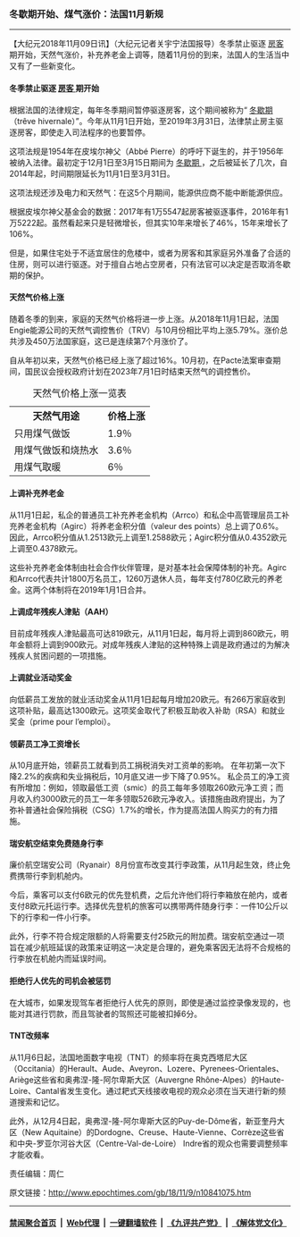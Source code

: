 ### 冬歇期开始、煤气涨价：法国11月新规
------------------------

<p>
 【大纪元2018年11月09日讯】（大纪元记者关宇宁法国报导）冬季禁止驱逐
 <a href="http://www.epochtimes.com/gb/tag/%E6%88%BF%E5%AE%A2.html">
  房客
 </a>
 期开始，天然气涨价，补充养老金上调等，随着11月份的到来，法国人的生活当中又有了一些新变化。
</p>
<h4>
 冬季禁止驱逐
 <a href="http://www.epochtimes.com/gb/tag/%E6%88%BF%E5%AE%A2.html">
  房客
 </a>
 期开始
</h4>
<p>
 根据法国的法律规定，每年冬季期间暂停驱逐房客，这个期间被称为“
 <a href="http://www.epochtimes.com/gb/tag/%E5%86%AC%E6%AD%87%E6%9C%9F.html">
  冬歇期
 </a>
 （trêve hivernale）”。今年从11月1日开始，至2019年3月31日，法律禁止房主驱逐房客，即使走入司法程序的也要暂停。
</p>
<p>
 这项法规是1954年在皮埃尔神父（Abbé Pierre）的呼吁下诞生的，并于1956年被纳入法律。最初定于12月1日至3月15日期间为
 <a href="http://www.epochtimes.com/gb/tag/%E5%86%AC%E6%AD%87%E6%9C%9F.html">
  冬歇期
 </a>
 ，之后被延长了几次，自2014年起，时间期限延长为11月1日至3月31日。
</p>
<p>
 这项法规还涉及电力和天然气：在这5个月期间，能源供应商不能中断能源供应。
</p>
<p>
 根据皮埃尔神父基金会的数据：2017年有1万5547起房客被驱逐事件，2016年有1万5222起。虽然看起来只是轻微增长，但其实10年来增长了46%，15年来增长了106%。
</p>
<p>
 但是，如果住宅处于不适宜居住的危楼中，或者为房客和其家庭另外准备了合适的住房，则可以进行驱逐。对于擅自占地占空房者，只有法官可以决定是否取消冬歇期的保护。
</p>
<h4>
 天然气价格上涨
</h4>
<p>
 随着冬季的到来，家庭的天然气价格将进一步上涨。从2018年11月1日起，法国Engie能源公司的天然气调控售价（TRV）与10月份相比平均上涨5.79%。涨价总共涉及450万法国家庭，这已是连续第7个月涨价了。
</p>
<p>
 自从年初以来，天然气价格已经上涨了超过16%。10月初，在Pacte法案审查期间，国民议会授权政府计划在2023年7月1日时结束天然气的调控售价。
</p>
<table style="width: 50%; font-size: 120%;">
 <caption>
  天然气价格上涨一览表
 </caption>
 <tbody>
  <tr>
   <th>
    天然气用途
   </th>
   <th>
    价格上涨
   </th>
  </tr>
  <tr>
   <td>
    只用煤气做饭
   </td>
   <td>
    1.9％
   </td>
  </tr>
  <tr>
   <td>
    用煤气做饭和烧热水
   </td>
   <td>
    3.6％
   </td>
  </tr>
  <tr>
   <td>
    用煤气取暖
   </td>
   <td>
    6％
   </td>
  </tr>
 </tbody>
</table>
<h4>
 上调补充养老金
</h4>
<p>
 从11月1日起，私企的普通员工补充养老金机构（Arrco）和私企中高管理层员工补充养老金机构（Agirc）将养老金积分值（valeur des points）总上调了0.6%。因此，Arrco积分值从1.2513欧元上调至1.2588欧元；Agirc积分值从0.4352欧元上调至0.4378欧元。
</p>
<p>
 这些补充养老金体制由社会合作伙伴管理，是对基本社会保障体制的补充。Agirc和Arrco代表共计1800万名员工，1260万退休人员，每年支付780亿欧元的养老金。这两个体制将在2019年1月1日合并。
</p>
<h4>
 上调成年残疾人津贴（AAH）
</h4>
<p>
 目前成年残疾人津贴最高可达819欧元，从11月1日起，每月将上调到860欧元，明年金额将上调到900欧元。对成年残疾人津贴的这种特殊上调是政府通过的为解决残疾人贫困问题的一项措施。
</p>
<h4>
 上调就业活动奖金
</h4>
<p>
 向低薪员工发放的就业活动奖金从11月1日起每月增加20欧元。有266万家庭收到这项补贴，最高达1300欧元。这项奖金取代了积极互助收入补助（RSA）和就业奖金（prime pour l’emploi）。
</p>
<h4>
 领薪员工净工资增长
</h4>
<p>
 从10月底开始，领薪员工就看到员工捐税消失对工资单的影响。 在年初第一次下降2.2%的疾病和失业捐税后，10月底又进一步下降了0.95%。 私企员工的净工资有所增加：例如，领取最低工资（smic）的员工每年多领取260欧元净工资；而月收入约3000欧元的员工一年多领取526欧元净收入。该措施由政府提出，为了弥补普通社会保险捐税（CSG）1.7%的增长，作为提高法国人购买力的有力措施。
</p>
<h4>
 瑞安航空结束免费随身行李
</h4>
<p>
 廉价航空瑞安公司（Ryanair）8月份宣布改变其行李政策，从11月起生效，终止免费携带行李到机舱内。
</p>
<p>
 今后，乘客可以支付6欧元的优先登机费，之后允许他们将行李箱放在舱内，或者支付8欧元托运行李。选择优先登机的旅客可以携带两件随身行李：一件10公斤以下的行李和一件小行李。
</p>
<p>
 此外，行李不符合规定限额的人将需要支付25欧元的附加费。瑞安航空通过一项旨在减少航班延误的政策来证明这一决定是合理的，避免乘客因无法将不合规格的行李放在机舱内而延误时间。
</p>
<h4>
 拒绝行人优先的司机会被惩罚
</h4>
<p>
 在大城市，如果发现驾车者拒绝行人优先的原则，即使是通过监控录像发现的，也能对其进行罚款，而且驾驶者的驾照还可能被扣掉6分。
</p>
<h4>
 TNT改频率
</h4>
<p>
 从11月6日起，法国地面数字电视（TNT）的频率将在奥克西塔尼大区（Occitania）的Herault、Aude、Aveyron、Lozere、Pyrenees-Orientales、Ariège这些省和奥弗涅-隆-阿尔卑斯大区（Auvergne Rhône-Alpes）的Haute-Loire、Cantal省发生变化。通过耙式天线接收电视的观众必须在当天进行新的频道搜索和记忆。
</p>
<p>
 此外，从12月4日起，奥弗涅-隆-阿尔卑斯大区的Puy-de-Dôme省，新亚奎丹大区（New Aquitaine）的Dordogne、Creuse、Haute-Vienne、Corrèze这些省和中央-罗亚尔河谷大区（Centre-Val-de-Loire） Indre省的观众也需要调整频率才能收看。
</p>
<p>
 责任编辑：周仁
</p>

原文链接：http://www.epochtimes.com/gb/18/11/9/n10841075.htm


------------------------
#### [禁闻聚合首页](https://github.com/gfw-breaker/banned-news/blob/master/README.md) &nbsp;|&nbsp; [Web代理](https://github.com/gfw-breaker/open-proxy/blob/master/README.md) &nbsp;|&nbsp; [一键翻墙软件](https://github.com/gfw-breaker/nogfw/blob/master/README.md) &nbsp;|&nbsp; [《九评共产党》](https://github.com/gfw-breaker/9ping.md/blob/master/README.md#九评之一评共产党是什么) &nbsp;|&nbsp; [《解体党文化》](https://github.com/gfw-breaker/jtdwh.md/blob/master/README.md#绪论)